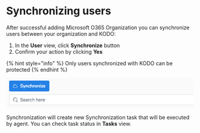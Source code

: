 # Synchronizing users

After successful adding Microsoft O365 Organization you can synchronize users between your organization and KODO:

1. In the **User** view, click **Synchronize** button
2. Confirm your action by clicking **Yes**

{% hint style="info" %}
Only users synchronized with KODO can be protected
{% endhint %}

![Synchronize button in User view](../.gitbook/assets/image%20%2820%29.png)

Synchronization will create new Synchronization task that will be executed by agent. You can check task status in **Tasks** view.

